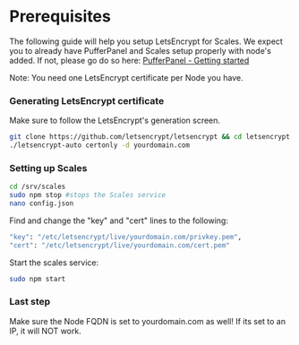 # Prerequisites

The following guide will help you setup LetsEncrypt for Scales. We expect you to already have PufferPanel and Scales setup properly with node's added. If not, please go do so here: [PufferPanel - Getting started](https://pufferpanel.readme.io/docs/getting-started "PufferPanel - Getting started")

Note: You need one LetsEncrypt certificate per Node you have.

### Generating LetsEncrypt certificate

Make sure to follow the LetsEncrypt's generation screen.
```sh
git clone https://github.com/letsencrypt/letsencrypt && cd letsencrypt
./letsencrypt-auto certonly -d yourdomain.com
```
### Setting up Scales

```sh
cd /srv/scales
sudo npm stop #stops the Scales service
nano config.json
```
Find and change the "key" and "cert" lines to the following:

```sh
"key": "/etc/letsencrypt/live/yourdomain.com/privkey.pem",
"cert": "/etc/letsencrypt/live/yourdomain.com/cert.pem"
```
Start the scales service:
```sh
sudo npm start
```
### Last step

Make sure the Node FQDN is set to yourdomain.com as well! If its set to an IP, it will NOT work.


